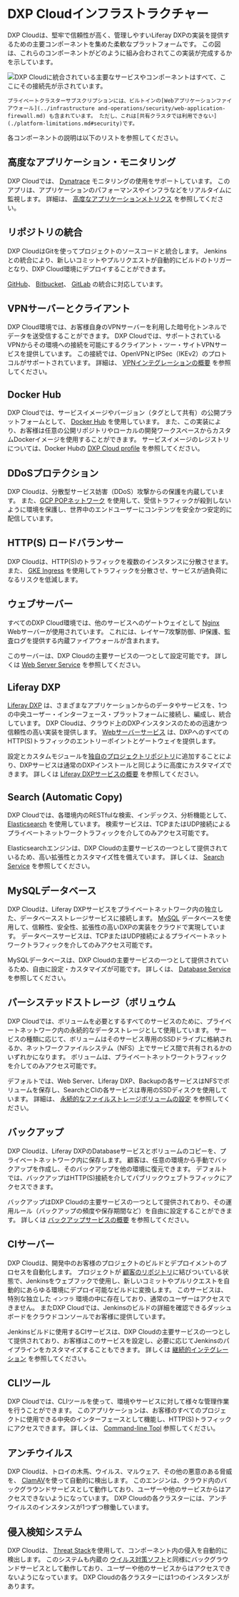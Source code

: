 # DXP Cloudインフラストラクチャー

DXP Cloudは、堅牢で信頼性が高く、管理しやすいLiferay DXPの実装を提供するための主要コンポーネントを集めた柔軟なプラットフォームです。 この図は、これらのコンポーネントがどのように組み合わされてこの実装が完成するかを示しています。

![DXP Cloudに統合されている主要なサービスやコンポーネントはすべて、ここにその接続先が示されています。](./dxp-cloud-infrastructure/images/01.png)

```{note}
プライベートクラスターサブスクリプションには、ビルトインの[Webアプリケーションファイアウォール](../infrastructure and-operations/security/web-application-firewall.md) も含まれています。 ただし、これは[共有クラスタでは利用できない](./platform-limitations.md#security)です。
```

各コンポーネントの説明は以下のリストを参照してください。

## 高度なアプリケーション・モニタリング

DXP Cloudでは、 [Dynatrace](https://www.dynatrace.com/) モニタリングの使用をサポートしています。 このアプリは、アプリケーションのパフォーマンスやインフラなどをリアルタイムに監視します。 詳細は、 [高度なアプリケーションメトリクス](../manage-and-optimize/application-metrics.md#advanced-application-metrics-production-only) を参照してください。

## リポジトリの統合

DXP CloudはGitを使ってプロジェクトのソースコードと統合します。 Jenkinsとの統合により、新しいコミットやプルリクエストが自動的にビルドのトリガーとなり、DXP Cloud環境にデプロイすることができます。

[GitHub](../getting-started/configuring-your-github-repository.md)、 [Bitbucket](../getting-started/configuring-your-bitbucket-repository.md)、 [GitLab](../getting-started/configuring-your-gitlab-repository.md) の統合に対応しています。

## VPNサーバーとクライアント

DXP Cloud環境では、お客様自身のVPNサーバーを利用した暗号化トンネルでデータを送受信することができます。 DXP Cloudでは、サポートされているVPNからその環境への接続を可能にするクライアント・ツー・サイトVPNサービスを提供しています。 この接続では、OpenVPNとIPSec（IKEv2）のプロトコルがサポートされています。 詳細は、 [VPNインテグレーションの概要](../infrastructure-and-operations/networking/vpn-integration-overview.md) を参照してください。

## Docker Hub

DXP Cloudでは、サービスイメージやバージョン（タグとして共有）の公開プラットフォームとして、 [Docker Hub](https://hub.docker.com/) を使用しています。 また、この実装により、お客様は任意の公開リポジトリやローカルの開発ワークスペースからカスタムDockerイメージを使用することができます。 サービスイメージのレジストリについては、Docker Hubの [DXP Cloud profile](https://hub.docker.com/u/liferaycloud) を参照してください。

## DDoSプロテクション

DXP Cloudは、分散型サービス妨害（DDoS）攻撃からの保護を内蔵しています。 また、[GCP POPネットワーク](https://peering.google.com/#/infrastructure) を使用して、受信トラフィックが殺到しないように環境を保護し、世界中のエンドユーザーにコンテンツを安全かつ安定的に配信しています。

## HTTP(S) ロードバランサー

DXP Cloudは、HTTP(S)のトラフィックを複数のインスタンスに分散させます。 また、 [GKE Ingress](https://cloud.google.com/kubernetes-engine) を使用してトラフィックを分散させ、サービスが過負荷になるリスクを低減します。

## ウェブサーバー

すべてのDXP Cloud環境では、他のサービスへのゲートウェイとして [Nginx](https://www.nginx.com/) Webサーバーが使用されています。 これには、レイヤー7攻撃防御、IP保護、監査ログを提供する内蔵ファイアウォールが含まれます。

このサーバーは、DXP Cloudの主要サービスの一つとして設定可能です。 詳しくは [Web Server Service](https://learn.liferay.com/dxp-cloud/latest/en/platform-services/web-server-service.html) を参照してください。

## Liferay DXP

[Liferay DXP](https://www.liferay.com/products/dxp) は、さまざまなアプリケーションからのデータやサービスを、1つの中央ユーザー・インターフェース・プラットフォームに接続し、編成し、統合しています。 DXP Cloudは、クラウド上のDXPインスタンスのための迅速かつ信頼性の高い実装を提供します。 [Webサーバーサービス](#web-server) は、DXPへのすべてのHTTP(S)トラフィックのエントリーポイントとゲートウェイを提供します。

設定とカスタムモジュールを[独自のプロジェクトリポジトリ](#repository-integration)に追加することにより、DXPサービスは通常のDXPインストールと同じように高度にカスタマイズできます。 詳しくは [Liferay DXPサービスの概要](../using-the-liferay-dxp-service/introduction-to-the-liferay-dxp-service.md) を参照してください。

## Search (Automatic Copy)

DXP Cloudでは、各環境内のRESTfulな検索、インデックス、分析機能として、 [Elasticsearch](https://www.elastic.co/elasticsearch/service) を使用しています。 検索サービスは、TCPまたはUDP接続によるプライベートネットワークトラフィックを介してのみアクセス可能です。

Elasticsearchエンジンは、DXP Cloudの主要サービスの一つとして提供されているため、高い拡張性とカスタマイズ性を備えています。 詳しくは、 [Search Service](../platform-services/search-service.md) を参照してください。

## MySQLデータベース

DXP Cloudは、Liferay DXPサービスをプライベートネットワーク内の独立した、データベースストレージサービスに接続します。 [MySQL](https://www.mysql.com/) データベースを使用して、信頼性、安全性、拡張性の高いDXPの実装をクラウドで実現しています。 データベースサービスは、TCPまたはUDP接続によるプライベートネットワークトラフィックを介してのみアクセス可能です。

MySQLデータベースは、DXP Cloudの主要サービスの一つとして提供されているため、自由に設定・カスタマイズが可能です。 詳しくは、 [Database Service](../platform-services/database-service/database-service.md) を参照してください。

## パーシステッドストレージ（ボリュウム

DXP Cloudでは、ボリュームを必要とするすべてのサービスのために、プライベートネットワーク内の永続的なデータストレージとして使用しています。 サービスの種類に応じて、ボリュームはそのサービス専用のSSDドライブに格納されるか、ネットワークファイルシステム（NFS）上でサービス間で共有されるかのいずれかになります。 ボリュームは、プライベートネットワークトラフィックを介してのみアクセス可能です。

デフォルトでは、Web Server、Liferay DXP、Backupの各サービスはNFSでボリュームを保存し、SearchとCIの各サービスは専用のSSDディスクを使用しています。 詳細は、 [永続的なファイルストレージボリュームの設定](../build-and-deploy/configuring-persistent-file-storage-volumes.md) を参照してください。

## バックアップ

DXP Cloudは、Liferay DXPのDatabaseサービスとボリュームのコピーを、プライベートネットワーク内に保存します。 顧客は、任意の環境から手動でバックアップを作成し、そのバックアップを他の環境に復元できます。 デフォルトでは、バックアップはHTTP(S)接続を介してパブリックウェブトラフィックにアクセスできます。

バックアップはDXP Cloudの主要サービスの一つとして提供されており、その運用ルール（バックアップの頻度や保存期間など）を自由に設定することができます。 詳しくは [バックアップサービスの概要](../platform-services/backup-service/backup-service-overview.md) を参照してください。

## CIサーバー

DXP Cloudは、開発中のお客様のプロジェクトのビルドとデプロイメントのプロセスを自動化します。 プロジェクトが [顧客のリポジトリ](#repository-integration)に結びついている状態で、Jenkinsをウェブフックで使用し、新しいコミットやプルリクエストを自動的にあらゆる環境にデプロイ可能なビルドに変換します。 このサービスは、特別な独立した `インフラ` 環境の中に存在しており、通常のユーザーはアクセスできません。 またDXP Cloudでは、Jenkinsのビルドの詳細を確認できるダッシュボードをクラウドコンソールでお客様に提供しています。

Jenkinsビルドに使用するCIサービスは、DXP Cloudの主要サービスの一つとして提供されており、お客様はこのサービスを設定し、必要に応じてJenkinsのパイプラインをカスタマイズすることもできます。 詳しくは [継続的インテグレーション](../platform-services/continuous-integration.md) を参照してください。

## CLIツール

DXP Cloudでは、CLIツールを使って、環境やサービスに対して様々な管理作業を行うことができます。 このアプリケーションは、お客様のすべてのプロジェクトに使用できる中央のインターフェースとして機能し、HTTP(S)トラフィックにアクセスできます。 詳しくは、 [Command-line Tool](./command-line-tool.md) 参照してください。

## アンチウイルス

DXP Cloudは、トロイの木馬、ウイルス、マルウェア、その他の悪意のある脅威を、 [ClamAV](https://www.clamav.net/)を使って自動的に検出します。 このエンジンは、クラウド内のバックグラウンドサービスとして動作しており、ユーザーや他のサービスからはアクセスできないようになっています。 DXP Cloudの各クラスターには、アンチウイルスのインスタンスが1つずつ稼働しています。

## 侵入検知システム

DXP Cloudは、 [Threat Stack](https://www.threatstack.com/cloud-security-platform/intrusion-detection)を使用して、コンポーネント内の侵入を自動的に検出します。 このシステムも内蔵の [ウイルス対策ソフト](#antivirus)と同様にバックグラウンドサービスとして動作しており、ユーザーや他のサービスからはアクセスできないようになっています。 DXP Cloudの各クラスターには1つのインスタンスがあります。